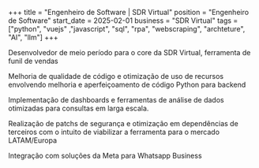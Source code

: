 +++
title = "Engenheiro de Software | SDR Virtual"
position = "Engenheiro de Software"
start_date = 2025-02-01
business = "SDR Virtual"
tags = ["python", "vuejs" ,"javascript", "sql",  "rpa", "webscraping", "archteture", "AI", "llm"]
+++

Desenvolvedor de meio período para o core da SDR Virtual, ferramenta de funil de vendas

Melhoria de qualidade de código e otimização de uso de recursos envolvendo melhoria e aperfeiçoamento de código Python para backend

Implementação de dashboards e ferramentas de análise de dados otimizadas para consultas em larga escala.

Realização de patchs de segurança e otimização em dependências de terceiros com o intuito de viabilizar a ferramenta para o mercado LATAM/Europa

Integração com soluções da Meta para Whatsapp Business
